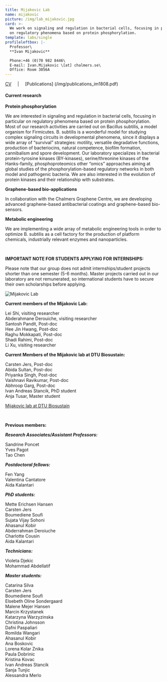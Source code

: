 ```yaml
---
title: Mijakovic Lab
name: mijakovic
picture: /img/lab_mijakovic.jpg
card: >-
  We work on signaling and regulation in bacterial cells, focusing in particular
  on regulatory phenomena based on protein phosphorylation.
template: labs/single
profileleftbox: |-
  Professor\
  **Ivan Mijakovic**

  Phone:+46 (0)70 982 8446\
  E-mail: Ivan.Mijakovic \[at] chalmers.se\
  Office: Room 3056A
---
```


[CV](/img/cv_im1808.pdf) &nbsp;&nbsp;&nbsp;&nbsp;|&nbsp;&nbsp;&nbsp;&nbsp; [Publications] (/img/publications_im1808.pdf)
<br>


#### Current research



**Protein phosphorylation**

We are interested in signaling and regulation in bacterial cells, focusing in particular on regulatory phenomena based on protein phosphorylation. Most of our research activities are carried out on Bacillus subtilis, a model organism for Firmicutes. B. subtilis is a wonderful model for studying complex signaling circuits in developmental phenomena, since it displays a wide array of “survival” strategies: motility, versatile degradative functions, production of bacteriocins, natural competence, biofilm formation, cannibalism and spore development. Our laboratory specializes in bacterial protein-tyrosine kinases (BY-kinases), serine/threonine kinases of the Hanks-family, phosphoproteomics other “omics” approaches aiming at global studies of the phosphorylation-based regulatory networks in both model and pathogenic bacteria. We are also interested in the evolution of protein kinases and their relationship with substrates.



**Graphene-based bio-applications**

In collaboration with the Chalmers Graphene Centre, we are developing advanced graphene-based antibacterial coatings and graphene-based bio-sensors.



**Metabolic engineering**

We are implementing a wide array of metabolic engineering tools in order to optimize B. subtilis as a cell factory for the production of platform chemicals, industrially relevant enzymes and nanoparticles.

<br>

**IMPORTANT NOTE FOR STUDENTS APPLYING FOR INTERNSHIPS:**

Please note that our group does not admit internships/student projects shorter than one semester (5-6 months). Master projects carried out in our laboratory are not remunerated, so international students have to secure their own scholarships before applying.

![Mijakovic Lab](/img/pic_imgroup_720.png)

**Current members of the Mijakovic Lab:**

Lei Shi, visiting researcher  
Abderahmane Derouiche, visiting researcher  
Santosh Pandit, Post-doc  
Hee Jin Hwang, Post-doc  
Raghu Mokkapati, Post-doc  
Shadi Rahimi, Post-doc  
Li Xu, visiting researcher



**Current Members of the Mijakovic lab at DTU Biosustain:**	 

Carsten Jers, Post-doc  
Abida Sultan, Post-doc  
Priyanka Singh, Post-doc  
Vaishnavi Ravikumar, Post-doc  
Abhroop Garg, Post-doc  
Ivan Andreas Stancik, PhD student  
Anja Tusar, Master student



[Mijakovic lab at DTU Biosustain ](http://www.biosustain.dtu.dk/english/research/research-groups/bacterial-signal-transduction)

<br>

**Previous members:** 	  	 



_**Research Associates/Assistant Professors:**_

Sandrine Poncet  
Yves Pagot  
Tao Chen  



_**Postdoctoral fellows:**_

Fen Yang  
Valentina Cantatore  
Aida Kalantari



_**PhD students:**_

Mette Erichsen Hansen  
Carsten Jers  
Boumediene Soufi  
Sujata Vijay Sohoni  
Ahasanul Kobir  
Abderrahman Deroiuche  
Charlotte Cousin  
Aida Kalantari



_**Technicians:**_

Violeta Djekic  
Mohammad Abdellatif



_**Master students:**_

Catarina Silva  
Carsten Jers  
Boumediene Soufi  
Elsebeth Oline Sondergaard  
Malene Mejer Hansen  
Marcin Krzystanek  
Katarzyna Warzyzinska  
Christina Johnsson  
Dafni Paspaliari  
Romilda Wangari  
Ahasanul Kobir  
Ana Boskovic  
Lorena Kolar Znika  
Paula Dobrinic  
Kristina Kovac  
Ivan Andreas Stancik  
Sanja Tunjic  
Alessandra Merlo
